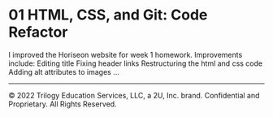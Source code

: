 # 01 HTML, CSS, and Git: Code Refactor

I improved the Horiseon website for week 1 homework. Improvements include:
Editing title
Fixing header links
Restructuring the html and css code
Adding alt attributes to images
...

---
© 2022 Trilogy Education Services, LLC, a 2U, Inc. brand. Confidential and Proprietary. All Rights Reserved.
